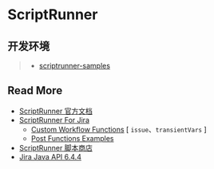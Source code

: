 # ScriptRunner



## 开发环境

> - [scriptrunner-samples](https://bitbucket.org/Adaptavist/scriptrunner-samples/src/master/)







## Read More

- [ScriptRunner 官方文档](https://scriptrunner.adaptavist.com/latest/index.html)
- [ScriptRunner For Jira](https://scriptrunner.adaptavist.com/latest/jira/quickstart.html)
  - [Custom Workflow Functions](https://scriptrunner.adaptavist.com/latest/jira/custom-workflow-functions.html) [ `issue`、`transientVars` ]
  - [Post Functions Examples](https://scriptrunner.adaptavist.com/latest/jira/recipes/workflow/postfunctions.html)
- [ScriptRunner 脚本商店](https://library.adaptavist.com/search?page=1&apps=scriptrunner)
- [Jira Java API 6.4.4](https://docs.atlassian.com/software/jira/docs/api/6.4.4/)

